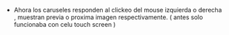 - Ahora los caruseles responden al clickeo del mouse izquierda o derecha , muestran previa o proxima imagen respectivamente. ( antes solo funcionaba con celu touch screen )

